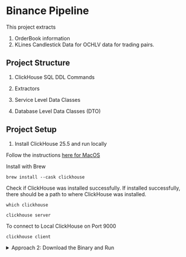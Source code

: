 # Binance Pipeline

This project extracts

1. OrderBook information
2. KLines Candlestick Data for OCHLV data for trading pairs.

## Project Structure

1. ClickHouse SQL DDL Commands

2. Extractors
3. Service Level Data Classes
4. Database Level Data Classes (DTO)

## Project Setup
1. Install ClickHouse 25.5 and run locally

Follow the instructions [here for MacOS](https://clickhouse.com/docs/install)

Install with Brew

```commandline
brew install --cask clickhouse
```

Check if ClickHouse was installed successfully. If installed successfully, there should be a path to where ClickHouse was installed.

```commandline
which clickhouse
```

```commandline
clickhouse server
```

To connect to Local ClickHouse on Port 9000

```commandline
clickhouse client
```

<details>

<summary>Approach 2: Download the Binary and Run</summary>

Linux: Download [`clickhouse-common-static-25.5.3.75-amd64.tgz`](https://github.com/ClickHouse/ClickHouse/releases/download/v25.5.3.75-stable/clickhouse-common-static-25.5.3.75-amd64.tgz) from ClickHouse Github

Extract the zip to get both the client and server source code

```commandline
tar -xzf clickhouse-common-static-25.5.3.75-amd64
cd clickhouse-common-static-25.5.3.75-amd64
```

Spin up ClickHouse on (HTTP) Port 8123 and (Native SQL Protocol) Port 9000

```commandline
./bin/usr/clickhouse server
``` 